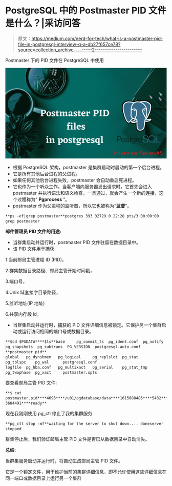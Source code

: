 # PostgreSQL 中的 Postmaster PID 文件是什么？|采访问答

> 原文：<https://medium.com/nerd-for-tech/what-is-a-postmaster-pid-file-in-postgresql-interview-q-a-db27f657ce78?source=collection_archive---------2----------------------->

Postmaster 下的 PID 文件在 PostgreSQL 中使用

![](img/b49fbe0ee7550e6357aff09fb5cde49e.png)

*   根据 PostgreSQL 架构，postmaster 是集群启动时启动的第一个后台进程。
*   它是所有其他后台进程的父进程。
*   如果任何其他后台进程失败，postmaster 会自动重启死进程。
*   它也作为一个听众工作。当客户端向服务器发出请求时，它首先会进入 postmaster 并执行语法和语义检查，一旦通过，就会产生一个新的连接，这个过程称为“ **Pgprocess** ”。
*   postmaster 作为父进程的监听器，所以它也被称为“**监督**”。

```
**ps -ef|grep postmaster**postgres 393 32729 0 22:28 pts/3 00:00:00 grep postmaster
```

**邮件管理员 PID 文件的用途:**

*   当群集启动并运行时，postmaster PID 文件驻留在数据目录中。
*   该 PID 文件用于捕获

1.当前邮局主管进程 ID (PID)，

2.群集数据目录路径、邮局主管开始时间戳，

3.端口号，

4.Unix 域套接字目录路径，

5.监听地址(IP 地址)

6.共享内存段 id。

*   当群集启动并运行时，捕获的 PID 文件详细信息被锁定。它保护另一个集群启动或运行访问相同的端口号或数据目录。

```
**$cd $PGDATA****$ls**base     pg_commit_ts  pg_ident.conf  pg_notify    pg_snapshots  pg_subtrans  PG_VERSION  postgresql.auto.conf  **postmaster.pid**
global   pg_dynshmem   pg_logical     pg_replslot  pg_stat       pg_tblspc    pg_wal      postgresql.conf
logfile  pg_hba.conf   pg_multixact   pg_serial    pg_stat_tmp   pg_twophase  pg_xact     postmaster.opts
```

要查看邮局主管 PID 文件:

```
**$ cat postmaster.pid****4693****/u01/pgdatabase/data****1615688485****5432****/tmp*********5432001 3604491****ready**
```

现在我刚刚使用 pg_ctl 停止了我的集群服务

```
**pg_ctl stop -mf**waiting for the server to shut down.... doneserver stopped
```

群集停止后，我们验证邮局主管 PID 文件是否已从数据目录中自动消失。

**总结:**

当群集服务启动并运行时，将自动生成邮局主管 PID 文件。

它是一个锁定文件，用于维护当前的集群详细信息，即不允许使用这些详细信息在同一端口或数据目录上运行另一个集群